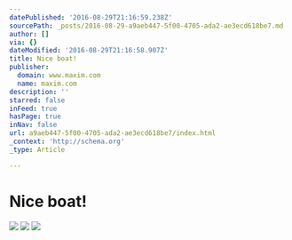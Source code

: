 ```yaml
---
datePublished: '2016-08-29T21:16:59.238Z'
sourcePath: _posts/2016-08-29-a9aeb447-5f00-4705-ada2-ae3ecd618be7.md
author: []
via: {}
dateModified: '2016-08-29T21:16:58.907Z'
title: Nice boat!
publisher:
  domain: www.maxim.com
  name: maxim.com
description: ''
starred: false
inFeed: true
hasPage: true
inNav: false
url: a9aeb447-5f00-4705-ada2-ae3ecd618be7/index.html
_context: 'http://schema.org'
_type: Article

---
```

# Nice boat!
![](https://s3-us-west-2.amazonaws.com/the-grid-img/p/f2bb2b7b88d00eab3d2aac9f3891773dc620feb8.jpg)
![](http://a4.files.maxim.com/image/upload/c_fit,cs_srgb,dpr_2.0,q_40,w_620/MTQwOTgyNzQ4NDM2MzA5MzY3.jpg)
![](http://a3.files.maxim.com/image/upload/c_fit,cs_srgb,dpr_2.0,q_40,w_620/MTQwOTgyNzQ4NDM2MjQzODMy.jpg)